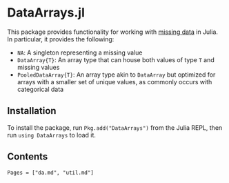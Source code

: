 # DataArrays.jl

This package provides functionality for working with [missing data](https://en.wikipedia.org/wiki/Missing_data)
in Julia.
In particular, it provides the following:

* `NA`: A singleton representing a missing value
* `DataArray{T}`: An array type that can house both values of type `T` and missing values
* `PooledDataArray{T}`: An array type akin to `DataArray` but optimized for arrays with a smaller set of unique
  values, as commonly occurs with categorical data

## Installation

To install the package, run `Pkg.add("DataArrays")` from the Julia REPL, then run `using DataArrays` to load it.

## Contents

```@contents
Pages = ["da.md", "util.md"]
```
